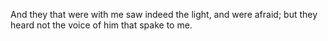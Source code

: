 And they that were with me saw indeed the light, and were afraid; but they heard not the voice of him that spake to me.

